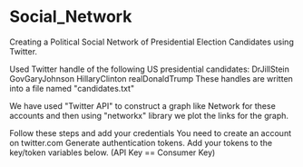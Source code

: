 # Social_Network
Creating a Political Social Network of Presidential Election Candidates using Twitter.

Used Twitter handle of the following US presidential candidates:
DrJillStein
GovGaryJohnson
HillaryClinton
realDonaldTrump
These handles are written into a file named "candidates.txt"

We have used "Twitter API" to construct a graph like Network for these accounts and then using "networkx" library we plot the links for the graph.

Follow these steps and add your credentials
You need to create an account on twitter.com
Generate authentication tokens.
Add your tokens to the key/token variables below. (API Key == Consumer Key)
